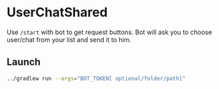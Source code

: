 # UserChatShared

Use `/start` with bot to get request buttons. Bot will ask you to choose user/chat from your list and send it to him.

## Launch

```bash
../gradlew run --args="BOT_TOKEN[ optional/folder/path]"
```
